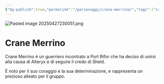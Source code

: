 ```yaml
---
{"dg-publish":true,"permalink":"/personaggi/crane-merrino/","tags":["crane-merrino"]}
---
```


![Pasted image 20250427230051.png](/img/user/Immagini/Pasted%20image%2020250427230051.png)
# Crane Merrino

Crane Merrino è un guerriero incontrato a Port Rifor che ha deciso di unirsi alla causa di Alteryx e di seguire il credo di Sheld.

È noto per il suo coraggio e la sua determinazione, e rappresenta un prezioso alleato per il gruppo. 